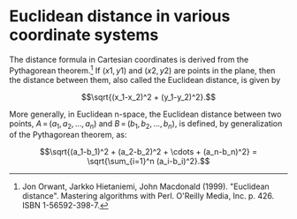 # Euclidean distance in various coordinate systems

The distance formula in Cartesian coordinates is derived from the Pythagorean theorem.[^37] If $(x1, y1)$ and $(x2, y2)$ are points in the plane, then the distance between them, also called the Euclidean distance, is given by

$$\sqrt{(x_1-x_2)^2 + (y_1-y_2)^2}.$$

More generally, in Euclidean n-space, the Euclidean distance between two points, $A\,=\,(a_1,a_2,\dots,a_n)$ and $B\,=\,(b_1,b_2,\dots,b_n)$, is defined, by generalization of the Pythagorean theorem, as:

$$\sqrt{(a_1-b_1)^2 + (a_2-b_2)^2 + \cdots + (a_n-b_n)^2} = \sqrt{\sum_{i=1}^n (a_i-b_i)^2}.$$

[^37]: Jon Orwant, Jarkko Hietaniemi, John Macdonald (1999). "Euclidean distance". Mastering algorithms with Perl. O'Reilly Media, Inc. p. 426. ISBN 1-56592-398-7.

